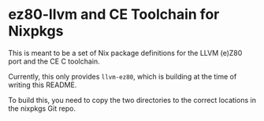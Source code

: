 # ez80-llvm and CE Toolchain for Nixpkgs

This is meant to be a set of Nix package definitions for the LLVM (e)Z80 port
and the CE C toolchain.

Currently, this only provides `llvm-ez80`, which is building at the time of writing this README.

To build this, you need to copy the two directories to the correct locations in the nixpkgs Git repo.
